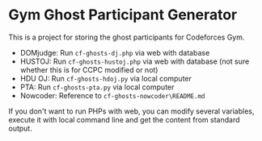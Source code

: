 # Gym Ghost Participant Generator

This is a project for storing the ghost participants for Codeforces Gym.

- DOMjudge: Run `cf-ghosts-dj.php` via web with database
- HUSTOJ: Run `cf-ghosts-hustoj.php` via web with database (not sure whether this is for CCPC modified or not)
- HDU OJ: Run `cf-ghosts-hdoj.py` via local computer
- PTA: Run `cf-ghosts-pta.py` via local computer
- Nowcoder: Reference to `cf-ghosts-nowcoder\README.md`

If you don't want to run PHPs with web, you can modify several variables, execute it with local command line and get the content from standard output.


